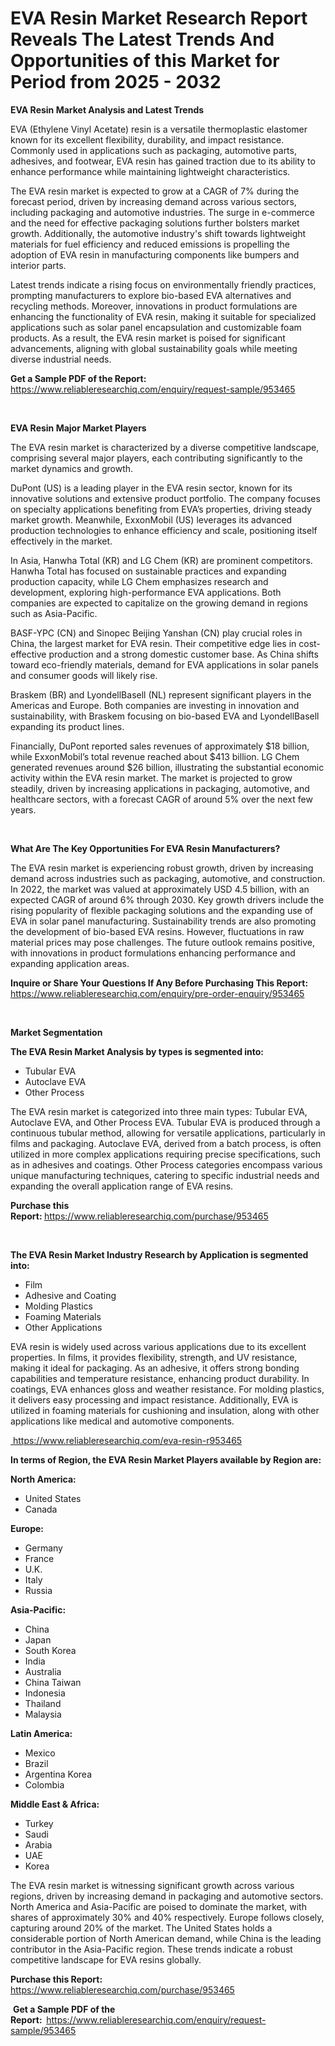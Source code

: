 <p><h1>EVA Resin Market Research Report Reveals The Latest Trends And Opportunities of this Market for Period from 2025 - 2032</h1></p><p><strong>EVA Resin Market Analysis and Latest Trends</strong></p>
<p><p>EVA (Ethylene Vinyl Acetate) resin is a versatile thermoplastic elastomer known for its excellent flexibility, durability, and impact resistance. Commonly used in applications such as packaging, automotive parts, adhesives, and footwear, EVA resin has gained traction due to its ability to enhance performance while maintaining lightweight characteristics.</p><p>The EVA resin market is expected to grow at a CAGR of 7% during the forecast period, driven by increasing demand across various sectors, including packaging and automotive industries. The surge in e-commerce and the need for effective packaging solutions further bolsters market growth. Additionally, the automotive industry's shift towards lightweight materials for fuel efficiency and reduced emissions is propelling the adoption of EVA resin in manufacturing components like bumpers and interior parts.</p><p>Latest trends indicate a rising focus on environmentally friendly practices, prompting manufacturers to explore bio-based EVA alternatives and recycling methods. Moreover, innovations in product formulations are enhancing the functionality of EVA resin, making it suitable for specialized applications such as solar panel encapsulation and customizable foam products. As a result, the EVA resin market is poised for significant advancements, aligning with global sustainability goals while meeting diverse industrial needs.</p></p>
<p><strong>Get a Sample PDF of the Report:&nbsp;</strong> <a href="https://www.reliableresearchiq.com/enquiry/request-sample/953465?utm_campaign=2948&utm_medium=2&utm_source=Github&utm_content=ia&utm_term=18042025&utm_id=eva-resin">https://www.reliableresearchiq.com/enquiry/request-sample/953465</a></p>
<p>&nbsp;</p>
<p><strong>EVA Resin Major Market Players</strong></p>
<p><p>The EVA resin market is characterized by a diverse competitive landscape, comprising several major players, each contributing significantly to the market dynamics and growth.</p><p>DuPont (US) is a leading player in the EVA resin sector, known for its innovative solutions and extensive product portfolio. The company focuses on specialty applications benefiting from EVA’s properties, driving steady market growth. Meanwhile, ExxonMobil (US) leverages its advanced production technologies to enhance efficiency and scale, positioning itself effectively in the market.</p><p>In Asia, Hanwha Total (KR) and LG Chem (KR) are prominent competitors. Hanwha Total has focused on sustainable practices and expanding production capacity, while LG Chem emphasizes research and development, exploring high-performance EVA applications. Both companies are expected to capitalize on the growing demand in regions such as Asia-Pacific.</p><p>BASF-YPC (CN) and Sinopec Beijing Yanshan (CN) play crucial roles in China, the largest market for EVA resin. Their competitive edge lies in cost-effective production and a strong domestic customer base. As China shifts toward eco-friendly materials, demand for EVA applications in solar panels and consumer goods will likely rise.</p><p>Braskem (BR) and LyondellBasell (NL) represent significant players in the Americas and Europe. Both companies are investing in innovation and sustainability, with Braskem focusing on bio-based EVA and LyondellBasell expanding its product lines.</p><p>Financially, DuPont reported sales revenues of approximately $18 billion, while ExxonMobil’s total revenue reached about $413 billion. LG Chem generated revenues around $26 billion, illustrating the substantial economic activity within the EVA resin market. The market is projected to grow steadily, driven by increasing applications in packaging, automotive, and healthcare sectors, with a forecast CAGR of around 5% over the next few years.</p></p>
<p>&nbsp;</p>
<p><strong>What Are The Key Opportunities For EVA Resin Manufacturers?</strong></p>
<p><p>The EVA resin market is experiencing robust growth, driven by increasing demand across industries such as packaging, automotive, and construction. In 2022, the market was valued at approximately USD 4.5 billion, with an expected CAGR of around 6% through 2030. Key growth drivers include the rising popularity of flexible packaging solutions and the expanding use of EVA in solar panel manufacturing. Sustainability trends are also promoting the development of bio-based EVA resins. However, fluctuations in raw material prices may pose challenges. The future outlook remains positive, with innovations in product formulations enhancing performance and expanding application areas.</p></p>
<p><strong>Inquire or Share Your Questions If Any Before Purchasing This Report:</strong> <a href="https://www.reliableresearchiq.com/enquiry/pre-order-enquiry/953465?utm_campaign=2948&utm_medium=2&utm_source=Github&utm_content=ia&utm_term=18042025&utm_id=eva-resin">https://www.reliableresearchiq.com/enquiry/pre-order-enquiry/953465</a></p>
<p>&nbsp;</p>
<p><strong>Market Segmentation</strong></p>
<p><strong>The EVA Resin Market Analysis by types is segmented into:</strong></p>
<p><ul><li>Tubular EVA</li><li>Autoclave EVA</li><li>Other Process</li></ul></p>
<p><p>The EVA resin market is categorized into three main types: Tubular EVA, Autoclave EVA, and Other Process EVA. Tubular EVA is produced through a continuous tubular method, allowing for versatile applications, particularly in films and packaging. Autoclave EVA, derived from a batch process, is often utilized in more complex applications requiring precise specifications, such as in adhesives and coatings. Other Process categories encompass various unique manufacturing techniques, catering to specific industrial needs and expanding the overall application range of EVA resins.</p></p>
<p><strong>Purchase this Report:&nbsp;</strong><a href="https://www.reliableresearchiq.com/purchase/953465?utm_campaign=2948&utm_medium=2&utm_source=Github&utm_content=ia&utm_term=18042025&utm_id=eva-resin">https://www.reliableresearchiq.com/purchase/953465</a></p>
<p>&nbsp;</p>
<p><strong>The EVA Resin Market Industry Research by Application is segmented into:</strong></p>
<p><ul><li>Film</li><li>Adhesive and Coating</li><li>Molding Plastics</li><li>Foaming Materials</li><li>Other Applications</li></ul></p>
<p><p>EVA resin is widely used across various applications due to its excellent properties. In films, it provides flexibility, strength, and UV resistance, making it ideal for packaging. As an adhesive, it offers strong bonding capabilities and temperature resistance, enhancing product durability. In coatings, EVA enhances gloss and weather resistance. For molding plastics, it delivers easy processing and impact resistance. Additionally, EVA is utilized in foaming materials for cushioning and insulation, along with other applications like medical and automotive components.</p></p>
<p><a href="https://www.reliableresearchiq.com/eva-resin-r953465?utm_campaign=2948&utm_medium=2&utm_source=Github&utm_content=ia&utm_term=18042025&utm_id=eva-resin">&nbsp;https://www.reliableresearchiq.com/eva-resin-r953465</a></p>
<p><strong>In terms of Region, the EVA Resin Market Players available by Region are:</strong></p>
<p>
    <p> <strong> North America: </strong>
        <ul>
            <li>United States</li>
            <li>Canada</li>
        </ul>
        </p> 
    <p> <strong> Europe: </strong>
        <ul>
            <li>Germany</li>
            <li>France</li>
            <li>U.K.</li>
            <li>Italy</li>
            <li>Russia</li>
        </ul>
        </p> 
    <p> <strong> Asia-Pacific: </strong>
        <ul>
            <li>China</li>
            <li>Japan</li>
            <li>South Korea</li>
            <li>India</li>
            <li>Australia</li>
            <li>China Taiwan</li>
            <li>Indonesia</li>
            <li>Thailand</li>
            <li>Malaysia</li>
        </ul>
        </p> 
    <p> <strong> Latin America: </strong>
        <ul>
            <li>Mexico</li>
            <li>Brazil</li>
            <li>Argentina Korea</li>
            <li>Colombia</li>
        </ul>
        </p> 
    <p> <strong> Middle East & Africa: </strong>
        <ul>
            <li>Turkey</li>
            <li>Saudi</li>
            <li>Arabia</li>
            <li>UAE</li>
            <li>Korea</li>
        </ul>
    </p>
    </p>
<p><p>The EVA resin market is witnessing significant growth across various regions, driven by increasing demand in packaging and automotive sectors. North America and Asia-Pacific are poised to dominate the market, with shares of approximately 30% and 40% respectively. Europe follows closely, capturing around 20% of the market. The United States holds a considerable portion of North American demand, while China is the leading contributor in the Asia-Pacific region. These trends indicate a robust competitive landscape for EVA resins globally.</p></p>
<p><strong>Purchase this Report: </strong><a href="https://www.reliableresearchiq.com/purchase/953465?utm_campaign=2948&utm_medium=2&utm_source=Github&utm_content=ia&utm_term=18042025&utm_id=eva-resin">https://www.reliableresearchiq.com/purchase/953465</a></p>
<p>&nbsp;<strong>Get a Sample PDF of the Report:&nbsp;&nbsp;</strong><a href="https://www.reliableresearchiq.com/enquiry/request-sample/953465?utm_campaign=2948&utm_medium=2&utm_source=Github&utm_content=ia&utm_term=18042025&utm_id=eva-resin">https://www.reliableresearchiq.com/enquiry/request-sample/953465</a></p>
<p><strong></strong></p>
<p><p></p><p></p><p></p></p>
